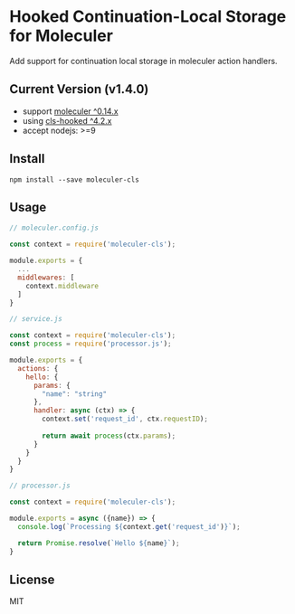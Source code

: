 # Hooked Continuation-Local Storage for Moleculer

Add support for continuation local storage in moleculer action handlers.

## Current Version (v1.4.0)

- support [moleculer ^0.14.x](https://github.com/moleculerjs/moleculer)
- using [cls-hooked ^4.2.x](https://github.com/jeff-lewis/cls-hooked)
- accept nodejs: >=9

## Install

`npm install --save moleculer-cls`

## Usage

```js
// moleculer.config.js

const context = require('moleculer-cls');

module.exports = {
  ...
  middlewares: [
    context.middleware
  ]
}
```

```js
// service.js

const context = require('moleculer-cls');
const process = require('processor.js');

module.exports = {
  actions: {
    hello: {
      params: {
        "name": "string"
      },
      handler: async (ctx) => {
        context.set('request_id', ctx.requestID);
        
        return await process(ctx.params);
      }
    }
  }
}
```

```js
// processor.js

const context = require('moleculer-cls');

module.exports = async ({name}) => {
  console.log(`Processing ${context.get('request_id')}`);

  return Promise.resolve(`Hello ${name}`);
}
```

## License

MIT
